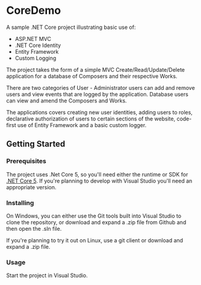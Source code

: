 ﻿# CoreDemo
A sample .NET Core project illustrating basic use of:

* ASP.NET MVC
* .NET Core Identity
* Entity Framework
* Custom Logging

The project takes the form of a simple MVC Create/Read/Update/Delete application for a database of Composers
and their respective Works. 

There are two categories of User - Administrator users can add and remove users and view events that are logged
by the application. Database users can view and amend the Composers and Works. 

The applications covers creating new user identities, adding users to roles, declarative authorization of
users to certain sections of the website, code-first use of Entity Framework and a basic custom logger.

## Getting Started


### Prerequisites

The project uses .Net Core 5, so you'll need either the runtime or SDK for [.NET Core 5](https://dotnet.microsoft.com/download/dotnet/5.0).
If you're planning to develop with Visual Studio you'll need an appropriate version.

### Installing

On Windows, you can either use the Git tools built into Visual Studio to clone the repository, or download
and expand a .zip file from Github and then open the .sln file. 

If you're planning to try it out on Linux, use a git client or download and expand a .zip file.

### Usage

Start the project in Visual Studio.
